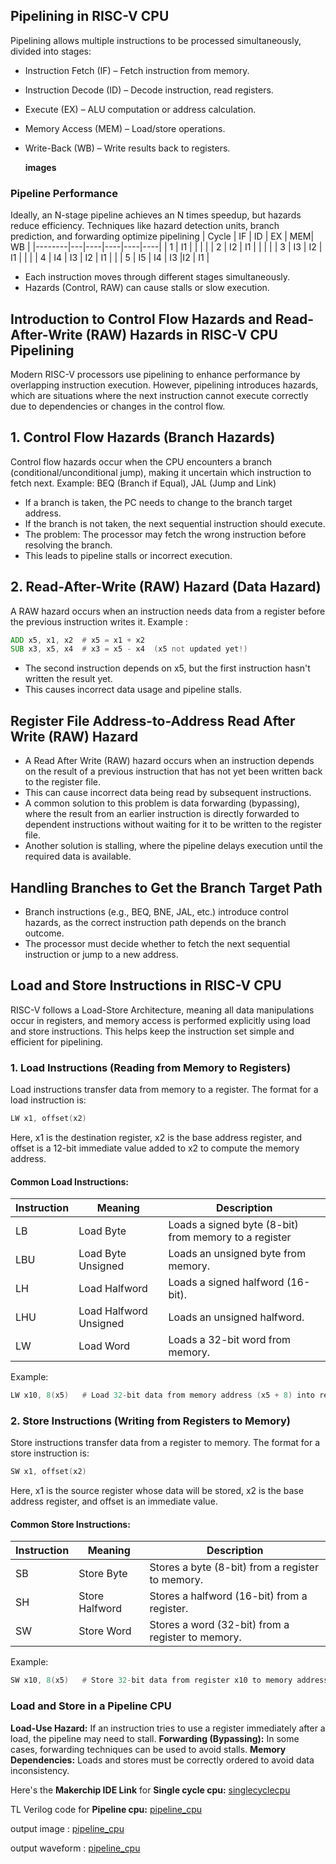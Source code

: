 ## Pipelining in RISC-V CPU
Pipelining allows multiple instructions to be processed simultaneously, divided into stages:
- Instruction Fetch (IF) – Fetch instruction from memory.
- Instruction Decode (ID) – Decode instruction, read registers.
- Execute (EX) – ALU computation or address calculation.
- Memory Access (MEM) – Load/store operations.
- Write-Back (WB) – Write results back to registers.

  **images**
### Pipeline Performance
Ideally, an N-stage pipeline achieves an N times speedup, but hazards reduce efficiency.
Techniques like hazard detection units, branch prediction, and forwarding optimize pipelining
| Cycle | IF | ID | EX | MEM| WB |
|--------|---|----|----|----|----|
| 1 | I1 | | | |
| 2 | I2 | I1 |  | | |
| 3 | I3 | I2 | I1 | | |
| 4 | I4 | I3 | I2 | I1 | |
| 5 | I5 | I4 | I3 |I2 | I1 |
- Each instruction moves through different stages simultaneously.
- Hazards (Control, RAW) can cause stalls or slow execution.

## Introduction to Control Flow Hazards and Read-After-Write (RAW) Hazards in RISC-V CPU Pipelining
Modern RISC-V processors use pipelining to enhance performance by overlapping instruction execution. However, pipelining introduces hazards, which are situations where the next instruction cannot execute correctly due to dependencies or changes in the control flow.

## 1. Control Flow Hazards (Branch Hazards)
Control flow hazards occur when the CPU encounters a branch (conditional/unconditional jump), making it uncertain which instruction to fetch next.
Example: BEQ (Branch if Equal), JAL (Jump and Link)
- If a branch is taken, the PC needs to change to the branch target address.
- If the branch is not taken, the next sequential instruction should execute.
- The problem: The processor may fetch the wrong instruction before resolving the branch.
- This leads to pipeline stalls or incorrect execution.
## 2. Read-After-Write (RAW) Hazard (Data Hazard)
A RAW hazard occurs when an instruction needs data from a register before the previous instruction writes it.
Example :
```asm
ADD x5, x1, x2  # x5 = x1 + x2
SUB x3, x5, x4  # x3 = x5 - x4  (x5 not updated yet!)
```
- The second instruction depends on x5, but the first instruction hasn't written the result yet.
- This causes incorrect data usage and pipeline stalls.

## Register File Address-to-Address Read After Write (RAW) Hazard
- A Read After Write (RAW) hazard occurs when an instruction depends on the result of a previous instruction that has not yet been written back to the register file.
- This can cause incorrect data being read by subsequent instructions.
- A common solution to this problem is data forwarding (bypassing), where the result from an earlier instruction is directly forwarded to dependent instructions without waiting for it to be written to the register file.
- Another solution is stalling, where the pipeline delays execution until the required data is available.

## Handling Branches to Get the Branch Target Path
- Branch instructions (e.g., BEQ, BNE, JAL, etc.) introduce control hazards, as the correct instruction path depends on the branch outcome.
- The processor must decide whether to fetch the next sequential instruction or jump to a new address.

## Load and Store Instructions in RISC-V CPU
RISC-V follows a Load-Store Architecture, meaning all data manipulations occur in registers, and memory access is performed explicitly using load and store instructions. This helps keep the instruction set simple and efficient for pipelining.

### 1. Load Instructions (Reading from Memory to Registers)
Load instructions transfer data from memory to a register. The format for a load instruction is:
```asm
LW x1, offset(x2)
```
Here, x1 is the destination register, x2 is the base address register, and offset is a 12-bit immediate value added to x2 to compute the memory address.

#### Common Load Instructions:
|Instruction|	Meaning	|Description|
|-----------|---------|-----------|
|LB|	Load Byte|	Loads a signed byte (8-bit) from memory to a register|
|LBU |	Load Byte Unsigned|	Loads an unsigned byte from memory.|
|LH|	Load Halfword|	Loads a signed halfword (16-bit).|
|LHU|	Load Halfword Unsigned|	Loads an unsigned halfword.|
|LW|	Load Word|	Loads a 32-bit word from memory.|
Example:
```asm
LW x10, 8(x5)   # Load 32-bit data from memory address (x5 + 8) into register x10
```
### 2. Store Instructions (Writing from Registers to Memory)
Store instructions transfer data from a register to memory. The format for a store instruction is:
```asm
SW x1, offset(x2)
```
Here, x1 is the source register whose data will be stored, x2 is the base address register, and offset is an immediate value.

#### Common Store Instructions:
|Instruction|	Meaning	|Description|
|-----------|---------|-----------|
|SB|	Store Byte	|Stores a byte (8-bit) from a register to memory.|
|SH|	Store Halfword|	Stores a halfword (16-bit) from a register.|
|SW|	Store Word|	Stores a word (32-bit) from a register to memory.|
Example:
```asm
SW x10, 8(x5)   # Store 32-bit data from register x10 to memory address (x5 + 8)
```

###  Load and Store in a Pipeline CPU
**Load-Use Hazard:** If an instruction tries to use a register immediately after a load, the pipeline may need to stall.
**Forwarding (Bypassing):** In some cases, forwarding techniques can be used to avoid stalls.
**Memory Dependencies:** Loads and stores must be correctly ordered to avoid data inconsistency.

Here's the **Makerchip IDE Link** for **Single cycle cpu:** [singlecyclecpu](https://www.makerchip.com/sandbox/0xkfJhwp9/0P1hKo4)

TL Verilog code for **Pipeline cpu:**   [pipeline_cpu](pipeline_cpu.tlv)


output image : [pipeline_cpu](./images/pipeline_cpu.jpg)

output waveform : [pipeline_cpu](./images/output_waveform_pipeline_cpu.jpg)

